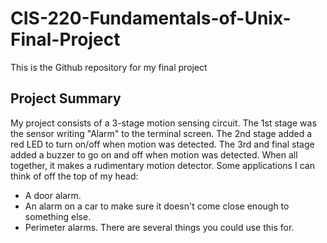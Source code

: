 # CIS-220-Fundamentals-of-Unix-Final-Project
This is the Github repository for my final project
## Project Summary
My project consists of a 3-stage motion sensing circuit. The 1st stage was the sensor writing "Alarm" to the terminal screen. The 2nd stage added a red LED to turn on/off when motion was detected. The 3rd and final stage added a buzzer to go on and off when motion was detected. When all together, it makes a rudimentary motion detector. Some applications I can think of off the top of my head:
- A door alarm.
- An alarm on a car to make sure it doesn't come close enough to something else.
- Perimeter alarms.
There are several things you could use this for.
